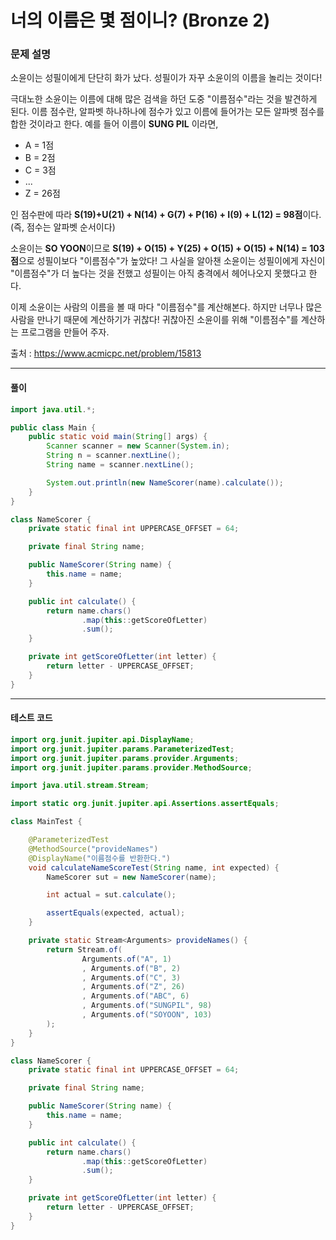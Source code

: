 # 너의 이름은 몇 점이니? (Bronze 2)

### 문제 설명

소윤이는 성필이에게 단단히 화가 났다. 성필이가 자꾸 소윤이의 이름을 놀리는 것이다!

극대노한 소윤이는 이름에 대해 많은 검색을 하던 도중 "이름점수"라는 것을 발견하게 된다. 이름 점수란, 알파벳 하나하나에 점수가 있고 이름에 들어가는 모든 알파벳 점수를 합한 것이라고 한다. 예를 들어 이름이 **SUNG PIL** 이라면,

* A = 1점
* B = 2점
* C = 3점
* ...
* Z = 26점

인 점수판에 따라 **S(19)+U(21) + N(14) + G(7) + P(16) + I(9) + L(12) = 98점**이다. (즉, 점수는 알파벳 순서이다) 

소윤이는 **SO YOON**이므로 **S(19) + O(15) + Y(25) + O(15) + O(15) + N(14) = 103점**으로 성필이보다 "이름점수"가 높았다! 그 사실을 알아챈 소윤이는 성필이에게 자신이 "이름점수"가 더 높다는 것을 전했고 성필이는 아직 충격에서 헤어나오지 못했다고 한다.

이제 소윤이는 사람의 이름을 볼 때 마다 "이름점수"를 계산해본다. 하지만 너무나 많은 사람을 만나기 때문에 계산하기가 귀찮다! 귀찮아진 소윤이를 위해 "이름점수"를 계산하는 프로그램을 만들어 주자.

출처 : https://www.acmicpc.net/problem/15813

---

#### 풀이
~~~java
import java.util.*;

public class Main {
    public static void main(String[] args) {
        Scanner scanner = new Scanner(System.in);
        String n = scanner.nextLine();
        String name = scanner.nextLine();

        System.out.println(new NameScorer(name).calculate());
    }
}

class NameScorer {
    private static final int UPPERCASE_OFFSET = 64;

    private final String name;

    public NameScorer(String name) {
        this.name = name;
    }

    public int calculate() {
        return name.chars()
                .map(this::getScoreOfLetter)
                .sum();
    }

    private int getScoreOfLetter(int letter) {
        return letter - UPPERCASE_OFFSET;
    }
}
~~~

---

#### 테스트 코드
~~~java
import org.junit.jupiter.api.DisplayName;
import org.junit.jupiter.params.ParameterizedTest;
import org.junit.jupiter.params.provider.Arguments;
import org.junit.jupiter.params.provider.MethodSource;

import java.util.stream.Stream;

import static org.junit.jupiter.api.Assertions.assertEquals;

class MainTest {

    @ParameterizedTest
    @MethodSource("provideNames")
    @DisplayName("이름점수를 반환한다.")
    void calculateNameScoreTest(String name, int expected) {
        NameScorer sut = new NameScorer(name);

        int actual = sut.calculate();

        assertEquals(expected, actual);
    }

    private static Stream<Arguments> provideNames() {
        return Stream.of(
                Arguments.of("A", 1)
                , Arguments.of("B", 2)
                , Arguments.of("C", 3)
                , Arguments.of("Z", 26)
                , Arguments.of("ABC", 6)
                , Arguments.of("SUNGPIL", 98)
                , Arguments.of("SOYOON", 103)
        );
    }
}

class NameScorer {
    private static final int UPPERCASE_OFFSET = 64;

    private final String name;

    public NameScorer(String name) {
        this.name = name;
    }

    public int calculate() {
        return name.chars()
                .map(this::getScoreOfLetter)
                .sum();
    }

    private int getScoreOfLetter(int letter) {
        return letter - UPPERCASE_OFFSET;
    }
}
~~~
